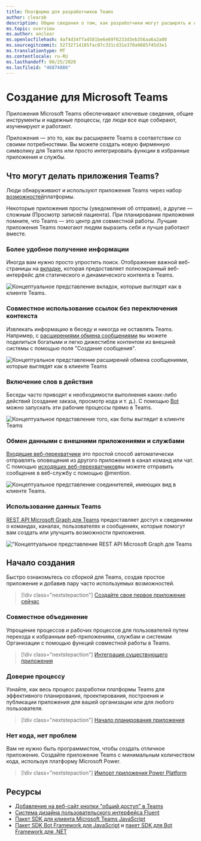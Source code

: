 ```yaml
---
title: Платформа для разработчиков Teams
author: clearab
description: Общие сведения о том, как разработчики могут расширять и настраивать функции Microsoft Teams с помощью платформы Teams.
ms.topic: overview
ms.author: anclear
ms.openlocfilehash: 4af4d34ffa4581be6e69f6233d3eb356aa6a2a08
ms.sourcegitcommit: 52732714105fac07c331cd31e370a9685f45d3e1
ms.translationtype: MT
ms.contentlocale: ru-RU
ms.lasthandoff: 08/25/2020
ms.locfileid: "46874886"
---
```

# <a name="building-for-microsoft-teams"></a>Создание для Microsoft Teams

Приложения Microsoft Teams обеспечивают ключевые сведения, общие инструменты и надежные процессы, где люди все еще собирают, изученируют и работают.

Приложения — это то, как вы расширяете Teams в соответствии со своими потребностями. Вы можете создать новую фирменную символику для Teams или просто интегрировать функции в избранные приложения и службы.

## <a name="what-can-teams-apps-do"></a>Что могут делать приложения Teams?

Люди обнаруживают и используют приложения Teams через набор [возможностей](capabilities-overview.md)платформы.

Некоторые приложения просты (уведомления об отправке), а другие — сложным (Просмотр записей пациента). При планировании приложения помните, что Teams — это центр для совместной работы. Лучшие приложения Teams помогают людям выразить себя и лучше работают вместе.

### <a name="get-information-more-conveniently"></a>Более удобное получение информации

Иногда вам нужно просто упростить поиск. Отображение важной веб-страницы на [вкладке](doc-links/what-are-tabs.md), которая предоставляет полноэкранный веб-интерфейс для статического и динамического контента в Teams.

![Концептуальное представление вкладок, которые выглядят как в клиенте Teams.](doc-links/images/overview-tabs.png)

### <a name="share-links-without-switching-context"></a>Совместное использование ссылок без переключения контекста

Извлекать информацию в беседу и никогда не оставлять Teams. Например, с [расширениями обмена сообщениями](doc-links/what-are-messaging-extensions.md) вы можете поделиться богатыми и легко дижестибле контентом из внешней системы с помощью поля "Создание сообщения".

![Концептуальное представление расширений обмена сообщениями, которые выглядят как в клиенте Teams](doc-links\images\overview-messaging.png)

### <a name="turn-words-into-actions"></a>Включение слов в действия

Беседы часто приводят к необходимости выполнения каких-либо действий (создание заказа, просмотр кода и т. д.). С помощью [Bot](doc-links/what-are-bots.md) можно запускать эти рабочие процессы прямо в Teams.

![Концептуальное представление того, как боты выглядит в клиенте Teams](doc-links/images/overview-bots.png)

### <a name="communicate-with-external-apps-and-services"></a>Обмен данными с внешними приложениями и службами

[Входящие веб-перехватчики](doc-links/what-are-webhooks-and-connectors.md#incoming-webhooks) это простой способ автоматически отправлять оповещения из другого приложения в канал команд или чат. С помощью [исходящих веб-перехватчиков](doc-links/what-are-webhooks-and-connectors.md#outgoing-webhooks)вы можете отправить сообщение в веб-службу с помощью @mention.

![Концептуальное представление соединителей, имеющих вид в клиенте Teams.](doc-links/images/overview-connectors.png)

### <a name="utilize-teams-data"></a>Использование данных Teams

[REST API Microsoft Graph для Teams](https://docs.microsoft.com/graph/teams-concept-overview) предоставляет доступ к сведениям о командах, каналах, пользователях и сообщениях, которые помогут вам создать или улучшить возможности приложения.

!["Концептуальное представление REST API Microsoft Graph для Teams](doc-links/images/overview-graph.png)
  
## <a name="start-building"></a>Начало создания

   Быстро ознакомьтесь со сборкой для Teams, создав простое приложение и добавив пару часто используемых возможностей.

   > [!div class="nextstepaction"]
   > [Создайте свое первое приложение сейчас](build-your-first-app/build-real-world-app.md)

### <a name="bring-it-all-together"></a>Совместное объединение

   Упрощение процессов и рабочих процессов для пользователей путем перехода к избранным веб-приложениям, службам и системам Организации с помощью функций совместной работы в Teams.

   > [!div class="nextstepaction"]
   > [Интеграция существующего приложения](doc-links/integrating-web-apps.md)

### <a name="trust-the-process"></a>Доверие процессу

   Узнайте, как весь процесс разработки платформы Teams для эффективного планирования, проектирования, построения и публикации приложения для вашей организации или для любого пользователя.

   > [!div class="nextstepaction"]
   > [Начало планирования приложения](doc-links/extensibility-points.md)

### <a name="no-code-no-worries"></a>Нет кода, нет проблем

   Вам не нужно быть программистом, чтобы создать отличное приложение. Создайте приложение Teams с минимальным количеством кода, используя платформу Microsoft Power.

   > [!div class="nextstepaction"]
   > [Импорт приложения Power Platform](doc-links/importing-custom-microsoft-apps.md)

## <a name="resources"></a>Ресурсы

* [Добавление на веб-сайт кнопки "общий доступ" в Teams](doc-links/share-to-teams.md)
* [Система дизайна пользовательского интерфейса Fluent](https://fluentsite.z22.web.core.windows.net/)
* [Пакет SDK для клиента Microsoft Teams JavaScript](https://docs.microsoft.com/javascript/api/@microsoft/teams-js/?view=msteams-client-js-latest)
* [Пакет SDK Bot Framework для JavaScript](https://github.com/Microsoft/botbuilder-js) и [пакет SDK для Bot Framework для .NET](https://github.com/Microsoft/botbuilder-dotnet/)
